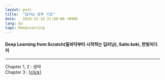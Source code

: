 ```yaml
---
layout: post
title:  "딥러닝 공부 기초"
date:   2018-12-16 21:00:00 +0900
lang: ko
tags: DeepLearning
---
```

#### Deep Learning from Scratch(밑바닥부터 시작하는 딥러닝), Saito koki, 한빛미디어 ####
<hr>
Chapter 1, 2 : 생략<br>
Chapter 3 : <a href = "https://github.com/pirunita/DeepLearningBasic/blob/master/Chapter%203.%20Neural%20Network.ipynb">[click]</a>